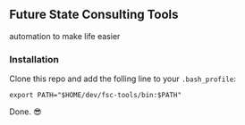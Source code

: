 ## Future State Consulting Tools

automation to make life easier

### Installation

Clone this repo and add the folling line to your `.bash_profile`:

```
export PATH="$HOME/dev/fsc-tools/bin:$PATH"
```

Done. :sunglasses:
